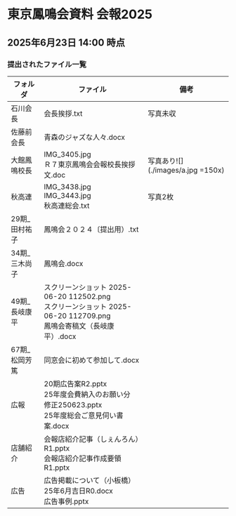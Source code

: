 
# 東京鳳鳴会資料 会報2025

## 2025年6月23日 14:00 時点

### 提出されたファイル一覧
| フォルダ|ファイル |備考|
|---|---|---|
|石川会長 | 会長挨拶.txt | 写真未収|
|佐藤前会長 | 青森のジャズな人々.docx | |
|大館鳳鳴校長 | IMG_3405.jpg <br/> Ｒ７東京鳳鳴会会報校長挨拶文.doc| 写真あり![](./images/a.jpg =150x)|
| 秋高連 | IMG_3438.jpg <br/> IMG_3443.jpg <br/>秋高連総会.txt |写真2枚 |
|29期_田村祐子|鳳鳴会２０２４〔提出用）.txt| |
|34期_三木尚子| 鳳鳴会.docx| |
|49期_長岐康平|  スクリーンショット 2025-06-20 112502.png <br/> スクリーンショット 2025-06-20 112709.png<br/> 鳳鳴会寄稿文（長岐康平）.docx| |
|67期_松岡芳篤 |  同窓会に初めて参加して.docx | |
|広報        | 20期広告案R2.pptx <br/>25年度会費納入のお願い分　修正250623.pptx <br/>  25年度総会ご意見伺い書案.docx | |
| 店舗紹介    | 会報店紹介記事（しぇんろん）R1.pptx <br/>  会報店紹介記事作成要領R1.pptx |
| 広告       |      広告掲載について（小板橋）25年6月吉日R0.docx <br/> 広告事例.pptx|

